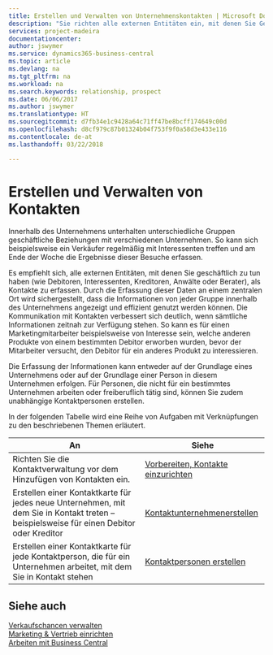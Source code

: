 ```yaml
---
title: Erstellen und Verwalten von Unternehmenskontakten | Microsoft Docs
description: "Sie richten alle externen Entitäten ein, mit denen Sie Geschäftsbeziehungen haben (wie Debitoren, Interessenten, Kreditoren und Berater)."
services: project-madeira
documentationcenter: 
author: jswymer
ms.service: dynamics365-business-central
ms.topic: article
ms.devlang: na
ms.tgt_pltfrm: na
ms.workload: na
ms.search.keywords: relationship, prospect
ms.date: 06/06/2017
ms.author: jswymer
ms.translationtype: HT
ms.sourcegitcommit: d7fb34e1c9428a64c71ff47be8bcff174649c00d
ms.openlocfilehash: d8cf979c87b01324b04f753f9f0a58d3e433e116
ms.contentlocale: de-at
ms.lasthandoff: 03/22/2018

---
```

# <a name="creating-and-managing-contacts"></a>Erstellen und Verwalten von Kontakten
Innerhalb des Unternehmens unterhalten unterschiedliche Gruppen geschäftliche Beziehungen mit verschiedenen Unternehmen. So kann sich beispielsweise ein Verkäufer regelmäßig mit Interessenten treffen und am Ende der Woche die Ergebnisse dieser Besuche erfassen.

Es empfiehlt sich, alle externen Entitäten, mit denen Sie geschäftlich zu tun haben (wie Debitoren, Interessenten, Kreditoren, Anwälte oder Berater), als Kontakte zu erfassen. Durch die Erfassung dieser Daten an einem zentralen Ort wird sichergestellt, dass die Informationen von jeder Gruppe innerhalb des Unternehmens angezeigt und effizient genutzt werden können. Die Kommunikation mit Kontakten verbessert sich deutlich, wenn sämtliche Informationen zeitnah zur Verfügung stehen. So kann es für einen Marketingmitarbeiter beispielsweise von Interesse sein, welche anderen Produkte von einem bestimmten Debitor erworben wurden, bevor der Mitarbeiter versucht, den Debitor für ein anderes Produkt zu interessieren.

Die Erfassung der Informationen kann entweder auf der Grundlage eines Unternehmens oder auf der Grundlage einer Person in diesem Unternehmen erfolgen. Für Personen, die nicht für ein bestimmtes Unternehmen arbeiten oder freiberuflich tätig sind, können Sie zudem unabhängige Kontaktpersonen erstellen.

In der folgenden Tabelle wird eine Reihe von Aufgaben mit Verknüpfungen zu den beschriebenen Themen erläutert.

| An | Siehe |
| --- | --- |
| Richten Sie die Kontaktverwaltung vor dem Hinzufügen von Kontakten ein. |[Vorbereiten, Kontakte einzurichten](marketing-setup-contacts.md) |
| Erstellen einer Kontaktkarte für jedes neue Unternehmen, mit dem Sie in Kontakt treten – beispielsweise für einen Debitor oder Kreditor |[Kontaktunternehmenerstellen](marketing-create-contact-companies.md) |
| Erstellen einer Kontaktkarte für jede Kontaktperson, die für ein Unternehmen arbeitet, mit dem Sie in Kontakt stehen |[Kontaktpersonen erstellen](marketing-create-contact-persons.md) |

## <a name="see-also"></a>Siehe auch
[Verkaufschancen verwalten](marketing-manage-sales-opportunities.md)  
[Marketing & Vertrieb einrichten](marketing-setup-marketing.md)  
[Arbeiten mit  Business Central](ui-work-product.md)  

